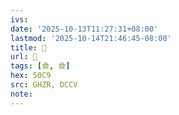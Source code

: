 ```yaml
---
ivs:
date: '2025-10-13T11:27:31+08:00'
lastmod: '2025-10-14T21:46:45-08:00'
title: 󰘋
url: 󰘋
tags: [僉, 僉]
hex: 50C9
src: GHZR, DCCV
note:
---
```


